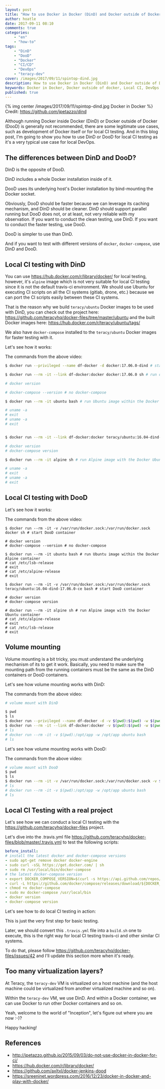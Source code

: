 ```yaml
---
layout: post
title: "How to use Docker in Docker (DinD) and Docker outside of Docker (DooD) for local CI testing"
author: hoatle
date: 2017-09-11 08:10
comments: true
categories:
    - "en"
    - "how-to"
tags:
    - "DinD"
    - "DooD"
    - "Docker"
    - "CI/CD"
    - "DevOps"
    - "teracy-dev"
cover: /images/2017/09/11/spintop-dind.jpg
description: How to use Docker in Docker (DinD) and Docker outside of Docker (DooD) for local CI test
keywords: Docker in Docker, Docker outside of docker, Local CI, DevOps
published: true
---
```


{% img center /images/2017/09/11/spintop-dind.jpg Docker in Docker %}
Credit: https://github.com/jpetazzo/dind

Although running Docker inside Docker (DinD) or Docker outside of Docker (DooD) is generally not
recommended, there are some legitimate use cases, such as development of Docker itself or for local
CI testing. And in this blog post, I'm going to show you how to use DinD or DooD for local CI testing
as it's a very typical use case for local DevOps.

<!-- more -->

## The differences between DinD and DooD?

DinD is the opposite of DooD.

DinD includes a whole Docker installation inside of it.

DooD uses its underlying host's Docker installation by bind-mounting the Docker socket.

Obviously, DooD should be faster because we can leverage its caching mechanism, and DinD should be
cleaner. DinD should support parallel running but DooD does not, or at least, not very reliable
with my observation. If you want to conduct the clean testing, use DinD. If you want to conduct the
faster testing, use DooD.

DooD is simpler to use than DinD.

And if you want to test with different versions of `docker`, `docker-compose`, use DinD and DooD.


## Local CI testing with DinD

You can use https://hub.docker.com/r/library/docker/ for local testing, however, it's `alpine` image
which is not very suitable for local CI testing since it is not the default travis-ci environment.
We should use Ubuntu for executing CI scripts on all the CI systems (gitlab, drone, etc.) because we
can port the CI scripts easily between these CI systems.

That is the reason why we build `teracy/ubuntu` Docker images to be used with DinD, you can check out
the project here: https://github.com/teracyhq/docker-files/tree/master/ubuntu and the built Docker
images here: https://hub.docker.com/r/teracy/ubuntu/tags/

We also have `docker-compose` installed to the `teracy/ubuntu` Docker images for faster testing
with it.

Let's see how it works:

<script type="text/javascript" src="https://asciinema.org/a/137135.js" id="asciicast-137135" async></script>


The commands from the above video:

```bash
$ docker run --privileged --name df-docker -d docker:17.06.0-dind # start DinD container

$ docker run --rm -it --link df-docker:docker docker:17.06.0 sh # run docker image (Alpine)

# docker version

# docker-compose --version # no docker-compose

$ docker run --rm -it ubuntu bash # run Ubuntu image within the Docker Alpine container

# uname -a
# exit
# uname -a
# exit


$ docker run --rm -it --link df-docker:docker teracy/ubuntu:16.04-dind-17.06.0-ce bash # run Ubuntu image

# docker version
# docker-compose version

$ docker run --rm -it alpine sh # run Alpine image with the Docker Ubuntu container

# uname -a
# exit
# uname -a
# exit

```


## Local CI testing with DooD

Let's see how it works:

<script type="text/javascript" src="https://asciinema.org/a/137139.js" id="asciicast-137139" async></script>

The commands from the above video:

```
$ docker run --rm -it -v /var/run/docker.sock:/var/run/docker.sock docker sh # start DooD container

# docker version
# docker-compose --version # no docker-compose

$ docker run --rm -it ubuntu bash # run Ubuntu image within the Docker Alpine container
# cat /etc/lsb-release
# exit
# cat /etc/alpine-release
# exit

$ docker run --rm -it -v /var/run/docker.sock:/var/run/docker.sock teracy/ubuntu:16.04-dind-17.06.0-ce bash # start DooD container

# docker version
# docker-compose version

# docker run --rm -it alpine sh # run Alpine image with the Docker Ubuntu container
# cat /etc/alpine-release
# exit
# cat /etc/lsb-release 
# exit
```


## Volume mounting

Volume mounting is a bit tricky, you must understand the underlying mechanism of its to get it work.
Basically, you need to make sure the mounting path from the running containers must be the same as the
DinD containers or DooD containers.

Let's see how volume mounting works with DinD:

<script type="text/javascript" src="https://asciinema.org/a/137150.js" id="asciicast-137150" async></script>

The commands from the above video:

```bash
# volume mount with DinD

$ pwd
$ ls
$ docker run --privileged --name df-docker -d -v $(pwd):$(pwd) -w $(pwd) docker:17.06.0-dind # start DinD container
$ docker run --rm -it --link df-docker:docker -v $(pwd):$(pwd) -w $(pwd) teracy/ubuntu:16.04-dind-17.06.0-ce bash
# ls
# docker run --rm -it -v $(pwd):/opt/app -w /opt/app ubuntu bash
# ls
```

Let's see how volume mounting works with DooD:

<script type="text/javascript" src="https://asciinema.org/a/137152.js" id="asciicast-137152" async></script>

The commands from the above video:

```bash
# volume mount with DooD
$ pwd
$ ls
$ docker run --rm -it -v /var/run/docker.sock:/var/run/docker.sock -v $(pwd):/$(pwd) -w $(pwd) teracy/ubuntu:16.04-dind-17.06.0-ce bash # start DooD container
# ls
# docker run --rm -it -v $(pwd):/opt/app -w /opt/app ubuntu bash
# ls
```


## Local CI Testing with a real project

Let's see how we can conduct a local CI testing with the https://github.com/teracyhq/docker-files project.

Let's dive into the .travis.yml file https://github.com/teracyhq/docker-files/blob/master/.travis.yml
to test the following scripts:

```yml
before_install:
# install the latest docker and docker-compose versions
- sudo apt-get remove docker docker-engine
- sudo curl -sSL https://get.docker.com/ | sh
- sudo rm /usr/local/bin/docker-compose
# the latest docker-compose version
- export DOCKER_COMPOSE_VERSION=$(curl -s https://api.github.com/repos/docker/compose/releases/latest | grep 'tag_name' | cut -d\" -f4)
- curl -L https://github.com/docker/compose/releases/download/${DOCKER_COMPOSE_VERSION}/docker-compose-`uname -s`-`uname -m` > docker-compose
- chmod +x docker-compose
- sudo mv docker-compose /usr/local/bin
- docker version
- docker-compose version
```

Let's see how to do local CI testing in action:

<script type="text/javascript" src="https://asciinema.org/a/137314.js" id="asciicast-137314" async></script>


This is just the very first step for basic testing.

Later, we should convert this `.travis.yml` file into a `build.sh` one to execute, this is the right way
for local CI testing travis-ci and other similar CI systems.

To do that, please follow https://github.com/teracyhq/docker-files/issues/42 and I'll update this
section more when it's ready.


## Too many virtualization layers?

At Teracy, the `teracy-dev` VM is virtualized on a host machine (and the host machine could be virtualized
from another virtualized machine and so on).

Within the `teracy-dev` VM, we use DinD. And within a Docker container, we can use Docker to run other
Docker containers and so on.

Yeah, welcome to the world of "Inception", let's figure out where you are now :-)?

Happy hacking!


## References

- http://jpetazzo.github.io/2015/09/03/do-not-use-docker-in-docker-for-ci/
- https://hub.docker.com/r/library/docker/
- https://github.com/axltxl/docker-jenkins-dood
- https://sreeninet.wordpress.com/2016/12/23/docker-in-docker-and-play-with-docker/

